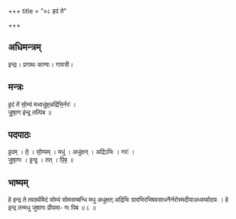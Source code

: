 +++
title = "०८ इदं ते"

+++
## अधिमन्त्रम्
इन्द्रः। प्रगाथः काण्वः। गायत्री।

## मन्त्रः
इ॒दं ते॑ सो॒म्यं मध्वधु॑क्ष॒न्नद्रि॑भि॒र्नरः॑ ।  
जु॒षा॒ण इ॑न्द्र॒ तत्पि॑ब ॥

## पदपाठः
इ॒दम् । ते॒ । सो॒म्यम् । मधु॑ । अधु॑क्षन् । अद्रि॑ऽभिः । नरः॑ ।  
जु॒षा॒णः । इ॒न्द्र॒ । तत् । पि॒ब॒ ॥

## भाष्यम्
हे इन्द्र ते त्वदर्थमिदं सोम्यं सोमसम्बन्धि मधु अधुक्षत् अद्रिभिः ग्रावभिरभिषवसाधनैर्नरोस्मदीयाअध्वर्य्वादयः । हे इन्द्र तन्मधु जुषाणः प्रीयमा- णः पिब ॥ ८ ॥